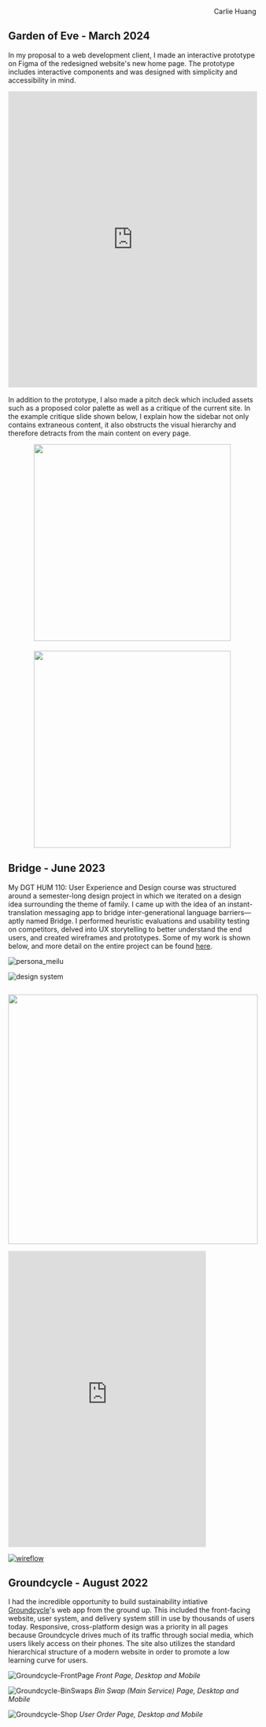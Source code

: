 <p style="text-align: right;">Carlie Huang</p>

## Garden of Eve - March 2024
In my proposal to a web development client, I made an interactive prototype on Figma of the redesigned website's new home page. The prototype includes interactive components and was designed with simplicity and accessibility in mind.

<iframe style="border: 1px solid rgba(0, 0, 0, 0.1);" width="100%" height="600px" src="https://www.figma.com/embed?embed_host=share&url=https%3A%2F%2Fwww.figma.com%2Fproto%2FxUNNbCrM9FIc6IwGUTQtSa%2FGarden-of-Eve-Proposal%3Ftype%3Ddesign%26node-id%3D1-2%26t%3DDQs5N1QP7Vkz6xa3-1%26scaling%3Dcontain%26page-id%3D0%253A1%26starting-point-node-id%3D14%253A315%26mode%3Ddesign" allowfullscreen></iframe>

<p style="margin-top: 16px;"> In addition to the prototype, I also made a pitch deck which included assets such as a proposed color palette as well as a critique of the current site. In the example critique slide shown below, I explain how the sidebar not only contains extraneous content, it also obstructs the visual hierarchy and therefore detracts from the main content on every page.</p>

<div style="display: flex; flex-wrap: wrap; justify-content: space-around; row-gap: 20px;">
  <img src="https://github.com/carliehuang/UI-UX-Portfolio/assets/25852597/aa26a6b1-8895-45e1-b69f-7174208905a7" style="width: 400px;">
  <img src="https://github.com/carliehuang/UI-UX-Portfolio/assets/25852597/9547eafa-c4eb-4d46-b6e3-190abf47e719" style="width: 400px;">
</div>

## Bridge - June 2023
My DGT HUM 110: User Experience and Design course was structured around a semester-long design project in which we iterated on a design idea surrounding the theme of family. I came up with the idea of an instant-translation messaging app to bridge inter-generational language barriers— aptly named Bridge. I performed heuristic evaluations and usability testing on competitors, delved into UX storytelling to better understand the end users, and created wireframes and prototypes. Some of my work is shown below, and more detail on the entire project can be found [here](https://carliehuang.github.io/DH110/).

![persona_meilu](https://user-images.githubusercontent.com/25852597/236357545-f9657e1d-a312-4776-9fab-041d97af9a91.png)

![design system](https://github.com/carliehuang/DH110/assets/25852597/460b27e6-c8ed-416e-8df9-4b0b4f0c0ec7)

<div style="display: flex; flex-wrap: wrap; justify-content: space-between;">
  <p>
    <a href="https://www.figma.com/file/CKJykjVyrw7PclivaBDwiG/DH110-Assignment-7%3A-High-Fidelity-Interactive-Prototype?type=design&node-id=0%3A1&t=sqXkdIZiK6zp0bTs-1"><img src="https://github.com/carliehuang/DH110/assets/25852597/b72a36dc-512a-4df3-ae64-92bf6e2bc2cf" width="507px"></a>
  </p>
  <iframe style="border: 1px solid rgba(0, 0, 0, 0.1);" width="400px" height="600px" src="https://www.figma.com/embed?embed_host=share&url=https%3A%2F%2Fwww.figma.com%2Fproto%2FCKJykjVyrw7PclivaBDwiG%2FDH110-Assignment-7%253A-High-Fidelity-Interactive-Prototype%3Ftype%3Ddesign%26node-id%3D9-298%26scaling%3Dscale-down%26page-id%3D0%253A1%26starting-point-node-id%3D9%253A298" allowfullscreen>  
  </iframe>
</div>
  
[![wireflow](https://github.com/carliehuang/DH110/assets/25852597/b72a36dc-512a-4df3-ae64-92bf6e2bc2cf)](https://www.figma.com/file/CKJykjVyrw7PclivaBDwiG/DH110-Assignment-7%3A-High-Fidelity-Interactive-Prototype?type=design&node-id=0%3A1&t=sqXkdIZiK6zp0bTs-1)

## Groundcycle - August 2022
I had the incredible opportunity to build sustainability intiative [Groundcycle](https://groundcycle.org/)'s web app from the ground up. This included the front-facing website, user system, and delivery system still in use by thousands of users today. Responsive, cross-platform design was a priority in all pages because Groundcycle drives much of its traffic through social media, which users likely access on their phones. The site also utilizes the standard hierarchical structure of a modern website in order to promote a low learning curve for users.

![Groundcycle-FrontPage](https://github.com/carliehuang/UI-UX-Portfolio/assets/25852597/603361ca-0ab4-4ace-a9e9-3ae93c813c3d)
_Front Page, Desktop and Mobile_

![Groundcycle-BinSwaps](https://github.com/carliehuang/UI-UX-Portfolio/assets/25852597/16244cff-a838-400b-9d4a-c0c7cef0165d)
_Bin Swap (Main Service) Page, Desktop and Mobile_

![Groundcycle-Shop](https://github.com/carliehuang/UI-UX-Portfolio/assets/25852597/945c1957-d3e4-4906-b6f6-77a95bfa0971)
_User Order Page, Desktop and Mobile_

